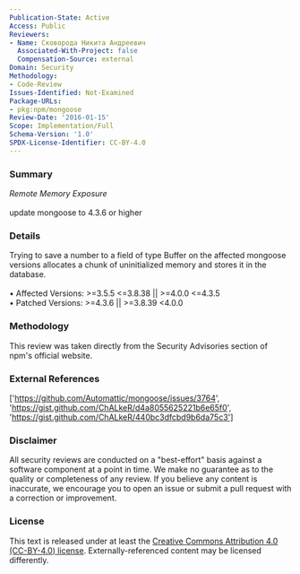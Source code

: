 ```yaml
---
Publication-State: Active
Access: Public
Reviewers:
- Name: Сковорода Никита Андреевич
  Associated-With-Project: false
  Compensation-Source: external
Domain: Security
Methodology:
- Code-Review
Issues-Identified: Not-Examined
Package-URLs:
- pkg:npm/mongoose
Review-Date: '2016-01-15'
Scope: Implementation/Full
Schema-Version: '1.0'
SPDX-License-Identifier: CC-BY-4.0
---
```

### Summary
*Remote Memory Exposure*<br><br>update mongoose to 4.3.6 or higher
### Details
Trying to save a number to a field of type Buffer on the affected mongoose versions allocates a chunk of uninitialized memory and stores it in the database.
<br><br>• Affected Versions: >=3.5.5 <=3.8.38 || >=4.0.0 <=4.3.5
<br>• Patched Versions: >=4.3.6 || >=3.8.39 <4.0.0
### Methodology
This review was taken directly from the Security Advisories section of npm's official website.
### External References
['https://github.com/Automattic/mongoose/issues/3764', 'https://gist.github.com/ChALkeR/d4a8055625221b6e65f0', 'https://gist.github.com/ChALkeR/440bc3dfcbd9b6da75c3']
### Disclaimer
All security reviews are conducted on a "best-effort" basis against a software component at a point in time. We make no guarantee as to the quality or completeness of any review. If you believe any content is inaccurate, we encourage you to open an issue or submit a pull request with a correction or improvement.
### License
This text is released under at least the [Creative Commons Attribution 4.0 (CC-BY-4.0) license](https://creativecommons.org/licenses/by/4.0/legalcode.txt). Externally-referenced content may be licensed differently.
